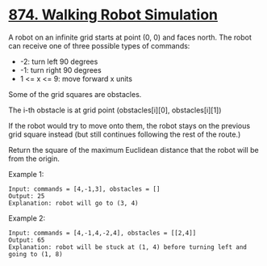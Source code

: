 # [874. Walking Robot Simulation](https://leetcode.com/problems/walking-robot-simulation/solution/)

A robot on an infinite grid starts at point (0, 0) and faces north.  The robot can receive one of three possible types of commands:

- -2: turn left 90 degrees
- -1: turn right 90 degrees
- 1 <= x <= 9: move forward x units

Some of the grid squares are obstacles.

The i-th obstacle is at grid point (obstacles[i][0], obstacles[i][1])

If the robot would try to move onto them, the robot stays on the previous grid square instead (but still continues following the rest of the route.)

Return the square of the maximum Euclidean distance that the robot will be from the origin.



Example 1:

```
Input: commands = [4,-1,3], obstacles = []
Output: 25
Explanation: robot will go to (3, 4)
```

Example 2:

```
Input: commands = [4,-1,4,-2,4], obstacles = [[2,4]]
Output: 65
Explanation: robot will be stuck at (1, 4) before turning left and going to (1, 8)
```
